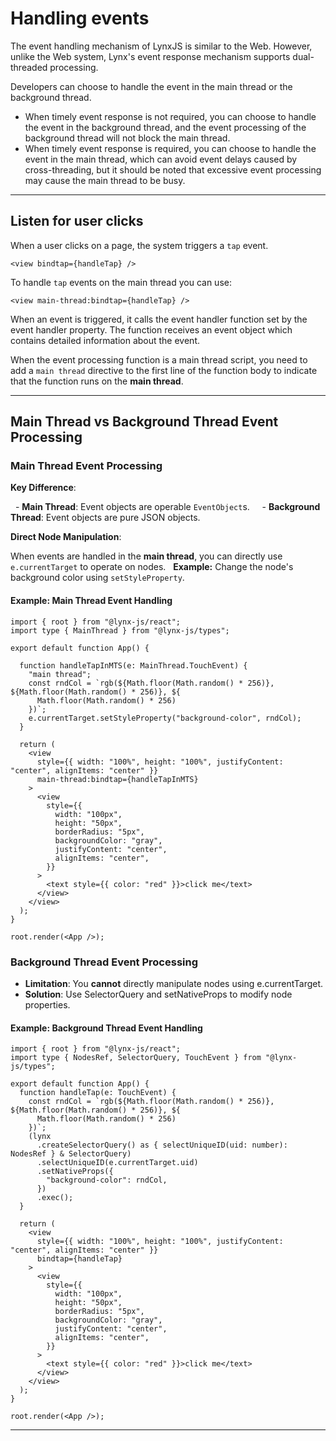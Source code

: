 # Handling events

The event handling mechanism of LynxJS is similar to the Web. However, unlike the Web system, Lynx's event response mechanism supports dual-threaded processing.

Developers can choose to handle the event in the main thread or the background thread.

- When timely event response is not required, you can choose to handle the event in the background thread, and the event processing of the background thread will not block the main thread.
- When timely event response is required, you can choose to handle the event in the main thread, which can avoid event delays caused by cross-threading, but it should be noted that excessive event processing may cause the main thread to be busy.

---
## Listen for user clicks

When a user clicks on a page, the system triggers a `tap` event.

```tsx
<view bindtap={handleTap} />
```

To handle `tap` events on the main thread you can use:

```tsx
<view main-thread:bindtap={handleTap} />
```

When an event is triggered, it calls the event handler function set by the event handler property. The function receives an event object which contains detailed information about the event.

When the event processing function is a main thread script, you need to add a `main thread` directive to the first line of the function body to indicate that the function runs on the **main thread**.

---
## **Main Thread vs Background Thread Event Processing**

### **Main Thread Event Processing**

**Key Difference**:  

  - **Main Thread**: Event objects are operable `EventObject`s.  
  - **Background Thread**: Event objects are pure JSON objects.

**Direct Node Manipulation**:  

When events are handled in the **main thread**, you can directly use `e.currentTarget` to operate on nodes.
  
**Example:** Change the node's background color using `setStyleProperty`.

#### **Example: Main Thread Event Handling**

```tsx
import { root } from "@lynx-js/react";
import type { MainThread } from "@lynx-js/types";

export default function App() {

  function handleTapInMTS(e: MainThread.TouchEvent) {
    "main thread";
    const rndCol = `rgb(${Math.floor(Math.random() * 256)}, ${Math.floor(Math.random() * 256)}, ${
      Math.floor(Math.random() * 256)
    })`;
    e.currentTarget.setStyleProperty("background-color", rndCol);
  }

  return (
    <view
      style={{ width: "100%", height: "100%", justifyContent: "center", alignItems: "center" }}
      main-thread:bindtap={handleTapInMTS}
    >
      <view
        style={{
          width: "100px",
          height: "50px",
          borderRadius: "5px",
          backgroundColor: "gray",
          justifyContent: "center",
          alignItems: "center",
        }}
      >
        <text style={{ color: "red" }}>click me</text>
      </view>
    </view>
  );
} 

root.render(<App />);
```

### **Background Thread Event Processing**

- **Limitation**:
    You **cannot** directly manipulate nodes using e.currentTarget.
- **Solution**:
    Use SelectorQuery and setNativeProps to modify node properties.

#### **Example: Background Thread Event Handling**

```tsx
import { root } from "@lynx-js/react";
import type { NodesRef, SelectorQuery, TouchEvent } from "@lynx-js/types";

export default function App() {
  function handleTap(e: TouchEvent) {
    const rndCol = `rgb(${Math.floor(Math.random() * 256)}, ${Math.floor(Math.random() * 256)}, ${
      Math.floor(Math.random() * 256)
    })`;
    (lynx
      .createSelectorQuery() as { selectUniqueID(uid: number): NodesRef } & SelectorQuery)
      .selectUniqueID(e.currentTarget.uid)
      .setNativeProps({
        "background-color": rndCol,
      })
      .exec();
  }

  return (
    <view
      style={{ width: "100%", height: "100%", justifyContent: "center", alignItems: "center" }}
      bindtap={handleTap}
    >
      <view
        style={{
          width: "100px",
          height: "50px",
          borderRadius: "5px",
          backgroundColor: "gray",
          justifyContent: "center",
          alignItems: "center",
        }}
      >
        <text style={{ color: "red" }}>click me</text>
      </view>
    </view>
  );
}

root.render(<App />);
```

---